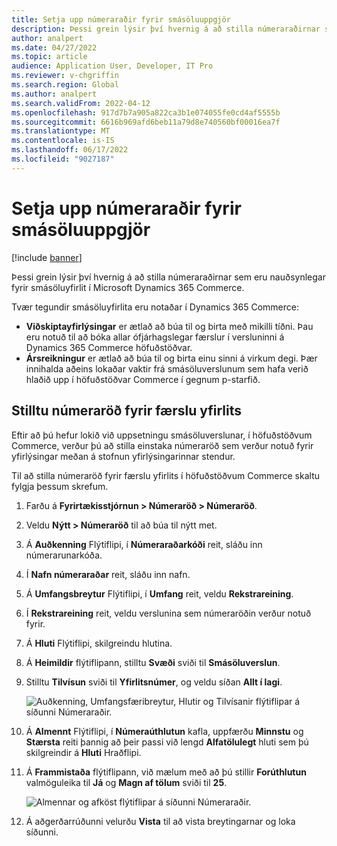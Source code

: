 ```yaml
---
title: Setja upp númeraraðir fyrir smásöluuppgjör
description: Þessi grein lýsir því hvernig á að stilla númeraraðirnar sem eru nauðsynlegar fyrir smásöluyfirlit í Microsoft Dynamics 365 Commerce.
author: analpert
ms.date: 04/27/2022
ms.topic: article
audience: Application User, Developer, IT Pro
ms.reviewer: v-chgriffin
ms.search.region: Global
ms.author: analpert
ms.search.validFrom: 2022-04-12
ms.openlocfilehash: 917d7b7a905a822ca3b1e074055fe0cd4af5555b
ms.sourcegitcommit: 6616b969afd6beb11a79d8e740560bf00016ea7f
ms.translationtype: MT
ms.contentlocale: is-IS
ms.lasthandoff: 06/17/2022
ms.locfileid: "9027187"
---
```

# <a name="set-up-number-sequences-for-retail-statements"></a>Setja upp númeraraðir fyrir smásöluuppgjör

[!include [banner](includes/banner.md)]

Þessi grein lýsir því hvernig á að stilla númeraraðirnar sem eru nauðsynlegar fyrir smásöluyfirlit í Microsoft Dynamics 365 Commerce.

Tvær tegundir smásöluyfirlita eru notaðar í Dynamics 365 Commerce: 

- **Viðskiptayfirlýsingar** er ætlað að búa til og birta með mikilli tíðni. Þau eru notuð til að bóka allar ófjárhagslegar færslur í versluninni á Dynamics 365 Commerce höfuðstöðvar. 
- **Ársreikningur** er ætlað að búa til og birta einu sinni á virkum degi. Þær innihalda aðeins lokaðar vaktir frá smásöluverslunum sem hafa verið hlaðið upp í höfuðstöðvar Commerce í gegnum p-starfið.

## <a name="configure-a-number-sequence-for-statement-posting"></a>Stilltu númeraröð fyrir færslu yfirlits

Eftir að þú hefur lokið við uppsetningu smásöluverslunar, í höfuðstöðvum Commerce, verður þú að stilla einstaka númeraröð sem verður notuð fyrir yfirlýsingar meðan á stofnun yfirlýsingarinnar stendur.

Til að stilla númeraröð fyrir færslu yfirlits í höfuðstöðvum Commerce skaltu fylgja þessum skrefum.

1. Farðu á **Fyrirtækisstjórnun \> Númeraröð \> Númeraröð**.
1. Veldu **Nýtt \> Númeraröð** til að búa til nýtt met.
1. Á **Auðkenning** Flýtiflipi, í **Númeraraðarkóði** reit, sláðu inn númerarunarkóða.
1. Í **Nafn númeraraðar** reit, sláðu inn nafn.
1. Á **Umfangsbreytur** Flýtiflipi, í **Umfang** reit, veldu **Rekstrareining**.
1. Í **Rekstrareining** reit, veldu verslunina sem númeraröðin verður notuð fyrir.
1. Á **Hluti** Flýtiflipi, skilgreindu hlutina.
1. Á **Heimildir** flýtiflipann, stilltu **Svæði** sviði til **Smásöluverslun**.
1. Stilltu **Tilvísun** sviði til **Yfirlitsnúmer**, og veldu síðan **Allt í lagi**.

    ![Auðkenning, Umfangsfæribreytur, Hlutir og Tilvísanir flýtiflipar á síðunni Númeraraðir.](media/retail-statements-num-seq-setup-01.png)

1. Á **Almennt** Flýtiflipi, í **Númeraúthlutun** kafla, uppfærðu **Minnstu** og **Stærsta** reiti þannig að þeir passi við lengd **Alfatölulegt** hluti sem þú skilgreindir á **Hluti** Hraðflipi.
1. Á **Frammistaða** flýtiflipann, við mælum með að þú stillir **Forúthlutun** valmöguleika til **Já** og **Magn af tölum** sviði til **25**.

    ![Almennar og afköst flýtiflipar á síðunni Númeraraðir.](media/retail-statements-num-seq-setup-02.png)

1. Á aðgerðarrúðunni velurðu **Vista** til að vista breytingarnar og loka síðunni.
